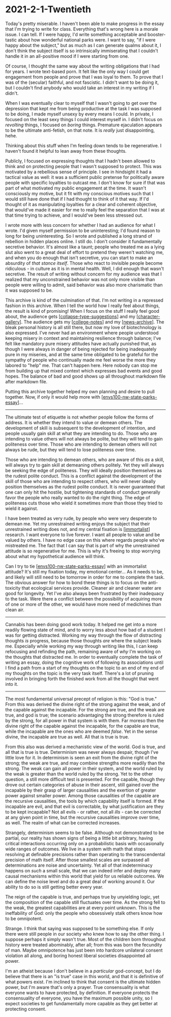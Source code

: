 # 2021-2-1-Twentieth

Today's pretty miserable.  I haven't been able to make progress in the essay that I'm trying to write for class.  Everything that's wrong here is a morale issue.  I can tell.  If I were happy, I'd write something acceptable and booster-tastic about how wonderful national parks were.  I want to say, "if I were happy about the subject," but as much as I can generate qualms about it, I don't think the subject itself is so intrinsically immiserating that I couldn't handle it in an all-positive mood if I were starting from one.

Of course, I thought the same way about the writing obligations that I had for years.  I wrote text-based porn.  It felt like the only way I could get engagement from people and prove that I was loyal to them.  To prove that I was of the (secular) faithful, and not fascistic.  I didn't want to be doing it, but I couldn't find anybody who would take an interest in my writing if I didn't.

When I was eventually clear to myself that I wasn't going to get over the depression that kept me from being productive at the task I was supposed to be doing, I made myself unsexy by every means I could.  In private, I focused on the least sexy things I could interest myself in.  I didn't focus on *revolting* things, I focused on *boring* things.  Premature ejaculation appears to be the ultimate anti-fetish, on that note.  It is *really* just disappointing, hehe.

Thinking about this stuff when I'm feeling down tends to be regenerative.  I haven't found it helpful to lean away from these thoughts.

Publicly, I focused on expressing thoughts that I hadn't been allowed to think and on protecting people that I wasn't supposed to protect.  This was motivated by a rebellious sense of principle.  I see in hindsight it had a tactical value as well: it was a sufficient public pretense for politically aware people with specific loyalties to outcast me.  I don't know for sure if that was part of what motivated my public engagement at the time.  It wasn't consciously my motive, but it fit with my conscious motives such that I would still have done that if I had thought to think of it that way.  If I'd thought of it as manipulating loyalties for a clear and coherent objective, that would've made it easier for me to really feel the separation that I was at that time trying to achieve, and I would've been less stressed out.

I wrote more with less concern for whether I had an audience for what I wrote.  I'd given myself permission to be uninteresting; I'd found reason to long for being uninteresting.  So I wrote and published a long strand of rebellion in hidden places online.  I still do.  I don't consider it fundamentally secretive behavior.  It's almost like a taunt; people who treated me as a lying slut also went to a great deal of effort to pretend they weren't watching me, and when you do enough that isn't secretive, you can start to make an absurdity of *that stance itself*.  Those who react to invisible people become ridiculous - in culture as it is in mental health.  Well, I did enough that wasn't secretive.  The result of writing without concern for my audience was that I realized that my unconstrained behavior was not only more visible than people were willing to admit, said behavior was also more charismatic than it was supposed to be.

This archive is kind of the culmination of that.  I'm not writing in a repressed fashion in this archive.  When I tell the world how I really feel about things, the result is kind of promising!  When I focus on the stuff I really feel good about, the audience gets [[collapse-type-suggestions]] and my [[character-gallery]].  The audience gets my [[college-notes]] and my [[news-archive]].  The bleak personal history is all still there, but now my love of biotechnology is also expressed.  I've never had an environment where people understood keeping misery in context and maintaining resilience through balance; I've felt like mandatory pure misery attitudes have actually punished that, as though I were always in danger of being rejected for being inadequately pure in my miseries, and at the same time obligated to be grateful for the sympathy of people who continually made me feel worse the more they labored to "help" me.  That can't happen here.  Here nobody can stop me from building up that mixed context which expresses bad events and good hopes.  The balance of bad and good shows up all throughout markdown file after markdown file.

Putting this archive together helped my own planning and desire to pull together.  Now, if only it would help more with [[envs100-nw-state-parks-essay]]...

---
The ultimate test of etiquette is not whether people follow the forms of address.  It is whether they intend to value or demean others.   The development of skill is subsequent to the development of intention, and people usually gain skill at what they are intending to do.  Those who are intending to value others will not always be polite, but they will tend to gain politeness over time.  Those who are intending to demean others will not always be rude, but they will tend to lose politeness over time.

Those who are intending to demean others, who are aware of this *as* a skill, will always try to gain skill at demeaning others politely.  Yet they will always be seeking the edge of politeness.  They will ideally position themselves as the rudest polite conduct.  This is a conflict against the development of the skill of those who are intending to respect others, who will never ideally position themselves as the rudest polite conduct.  It is never guaranteed that one can only hit the hostile, but tightening standards of conduct generally favor the people who really wanted to do the right thing.  The edge of politeness cuts those who wield it sometimes more than those they tried to wield it against.

I have been treated as very rude, by people who were very desperate to demean me.  Yet my unrestrained writing enjoys the subject that their unrestrained writing does not, and my central fixation is [[immortalist]] research.  I want everyone to live forever.  I want all people to value and be valued by others.  I have no edge case on this where regards people who've mistreated me.  The fact that I can say that is part of why the unrestrained attitude is so regenerative for me.  This is why it's freeing to stop worrying about what my hypothetical audience will think.

Can I try to tie [[envs100-nw-state-parks-essay]] with an immortalist attitude?  It's still my fixation today, my emotional center...  As it needs to be, and likely will still need to be tomorrow in order for me to complete the task.  The obvious answer for how to bond these things is to focus on the anti-toxicity that ecological services provide.  Cleaner air and cleaner water are good for longevity.  Yet I've also always been frustrated by their inadequacy to the task.  Were there a conflict between the possibility of acquiring more of one or more of the other, we would have more need of medichines than clean air.  

---
Cannabis has been doing good work today.  It helped me get into a more readily flowing state of mind, and to worry less about how bad of a student I was for getting distracted.  Working my way through the flow of distracting thoughts *is* progress, because those thoughts *are* where the subject leads me.  Especially while working my way through writing like this, I can keep refocusing and refinding the path, remaining aware of *why* I'm working on the thoughts that distracted me.  In order to eventually complete the task of writing an essay, doing the cognitive work of following its associations until I find a path from a start of my thoughts on the topic to an end of my end of my thoughts on the topic is the very task itself.  There's a lot of pruning involved in bringing forth the finished work from all the thought that went into it.

---
The most fundamental universal precept of religion is this:  "God is true."  From this was derived the divine right of the strong against the weak, and of the capable against the incapable.  For the strong are true, and the weak are true, and god is true; the scenario advantaging the strong therefore is ruled by the strong, for all power in that system is with them.  Far moreso then the divine right of the capable against the incapable, for the capable are true, while the incapable are the ones who are deemed *false*.  Yet in the sense divine, the incapable are true as well.  All that is true is true.

From this also was derived a mechanistic view of the world.  God is true, and all that is true is true.  Determinism was never always despair, though I've little love for it.  In determinism is seen an exit from the divine right of the strong; the weak are true, and may combine strengths more readily than the strong.  The weak can gain all power in their system, and the world ruled by the weak is greater than the world ruled by the strong.  Yet to the other question, a still more difficult test is presented.  For the capable, though they drove out certain categories of abuse in their ascent, still gained over the incapable by their grasp of larger causalities and the exertion of greater power against smaller power.  Among those causalities of the capable are the recursive causalities, the tools by which capability itself is formed.  If the incapable are evil, and that evil is correctable, by what justification are they to be kept incapable?  Not all evils - or rather, not all *ills* - can be corrected at any given point in time, but the recursive causalities improve over time, as well.  The realm of what can be corrected increases.

Strangely, determinism seems to be false.  Although not demonstrated to be partial, our reality has shown signs of being a little bit arbitrary, having critical interactions occurring only on a probabilistic basis with occasionally wide ranges of outcomes.  We live in a system with math that stops resolving at definable precisions rather than operating to the transcendental precision of math itself.  After those smallest scales are surpassed all determinations are noise and uncertainty.  Yet all of that indeterminacy happens on *such* a small scale, that we can indeed infer and deploy many causal mechanisms within this world that yield for us reliable outcomes.  We can define the noise level and do a great deal of working around it.  Our ability to do so is still getting better every year.

The reign of the capable is true, and perhaps true by unyielding logic, yet the composition of the capable still fluctuates over time.  As the strong fell to the weak, the greatest capabilities are at every point unknown.  This is the ineffability of God: only the people who obsessively stalk others know how to be omnipotent.

Strange.  I think that saying was supposed to be something else.  If only there were still people in our society who knew how to say the other thing.  I suppose perhaps it simply wasn't true.  Most of the children born throughout history were treated abominably, after all; from this was born the fecundity of man.  Maybe omnipotence has just been into hardcore unilateral consent violation all along, and boring honest liberal societies disappointed all power.

I'm an atheist because I don't believe in a *particular* god-concept, but I do believe that there is an "is true" case in this world, and that it is definitive of what powers exist.  I'm inclined to think that consent is the ultimate hidden power, but I'm aware that's only a prayer.  True consensuality is what everyone wants to have protected, by definition.  If everyone protects the consensuality of everyone, you have the maximum possible unity, so I expect societies to get fundamentally more capable as they get better at protecting consent.

[//begin]: # "Autogenerated link references for markdown compatibility"
[collapse-type-suggestions]: collapse-type-suggestions "Collapse Type Suggestions"
[character-gallery]: character-gallery "character-gallery"
[college-notes]: college-notes "college notes"
[news-archive]: news-archive "News Archive"
[envs100-nw-state-parks-essay]: envs100-nw-state-parks-essay "ENVS100 NW State Parks Essay"
[immortalist]: immortalist "Immortalist"
[//end]: # "Autogenerated link references"